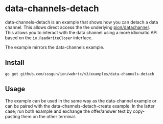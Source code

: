 # data-channels-detach
data-channels-detach is an example that shows how you can detach a data channel. This allows direct access the the underlying [pion/datachannel](https://github.com/sssgun/ion/datachannel). This allows you to interact with the data channel using a more idiomatic API based on the `io.ReadWriteCloser` interface.

The example mirrors the data-channels example.

## Install
```
go get github.com/sssgun/ion/webrtc/v3/examples/data-channels-detach
```

## Usage
The example can be used in the same way as the data-channel example or can be paired with the data-channels-detach-create example. In the latter case; run both example and exchange the offer/answer text by copy-pasting them on the other terminal.

